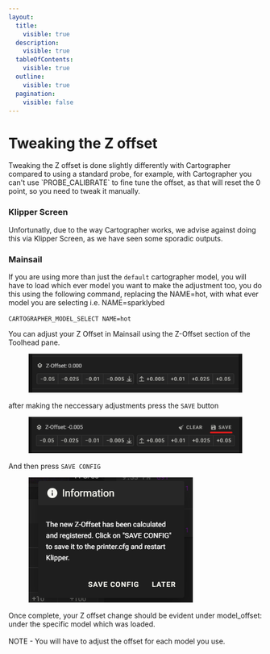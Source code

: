 ```yaml
---
layout:
  title:
    visible: true
  description:
    visible: true
  tableOfContents:
    visible: true
  outline:
    visible: true
  pagination:
    visible: false
---
```


# Tweaking the Z offset

Tweaking the Z offset is done slightly differently with Cartographer compared to using a standard probe, for example, with Cartographer you can't use \`PROBE\_CALIBRATE\` to fine tune the offset, as that will reset the 0 point, so you need to tweak it manually.&#x20;

### Klipper Screen

Unfortunatly, due to the way Cartographer works, we advise against doing this via Klipper Screen, as we have seen some sporadic outputs.&#x20;

### Mainsail

If you are using more than just the `default` cartographer model, you will have to load which ever model you want to make the adjustment too,  you do this using the following command, replacing the NAME=hot, with what ever model you are selecting i.e. NAME=sparklybed

`CARTOGRAPHER_MODEL_SELECT NAME=hot`&#x20;

You can adjust your Z Offset in Mainsail using the Z-Offset section of the Toolhead pane.&#x20;

<figure><img src="../../.gitbook/assets/image (5) (1).png" alt=""><figcaption></figcaption></figure>

after making the neccessary adjustments press the `SAVE` button

<figure><img src="../../.gitbook/assets/image (4) (1) (1).png" alt=""><figcaption></figcaption></figure>

And then press `SAVE CONFIG`

<figure><img src="../../.gitbook/assets/image (3) (1) (1).png" alt=""><figcaption></figcaption></figure>

Once complete, your Z offset change should be evident under model\_offset: under the specific model which was loaded. \
\
NOTE - You will have to adjust the offset for each model you use.&#x20;



###
